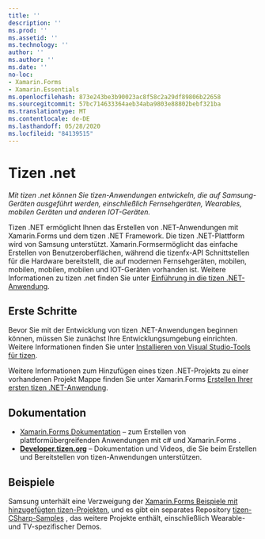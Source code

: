 ```yaml
---
title: ''
description: ''
ms.prod: ''
ms.assetid: ''
ms.technology: ''
author: ''
ms.author: ''
ms.date: ''
no-loc:
- Xamarin.Forms
- Xamarin.Essentials
ms.openlocfilehash: 873e243be3b90023ac8f58c2a29df89806b22658
ms.sourcegitcommit: 57bc714633364aeb34aba9803e88802bebf321ba
ms.translationtype: MT
ms.contentlocale: de-DE
ms.lasthandoff: 05/28/2020
ms.locfileid: "84139515"
---
```

# <a name="tizen-net"></a>Tizen .net

_Mit tizen .net können Sie tizen-Anwendungen entwickeln, die auf Samsung-Geräten ausgeführt werden, einschließlich Fernsehgeräten, Wearables, mobilen Geräten und anderen IOT-Geräten._

Tizen .NET ermöglicht Ihnen das Erstellen von .NET-Anwendungen mit Xamarin.Forms und dem tizen .NET Framework. Die tizen .NET-Plattform wird von Samsung unterstützt. Xamarin.Formsermöglicht das einfache Erstellen von Benutzeroberflächen, während die tizenfx-API Schnittstellen für die Hardware bereitstellt, die auf modernen Fernsehgeräten, mobilen, mobilen, mobilen, mobilen und IOT-Geräten vorhanden ist. Weitere Informationen zu tizen .net finden Sie unter [Einführung in die tizen .NET-Anwendung](https://developer.tizen.org/development/training/.net-application).

## <a name="get-started"></a>Erste Schritte

Bevor Sie mit der Entwicklung von tizen .NET-Anwendungen beginnen können, müssen Sie zunächst Ihre Entwicklungsumgebung einrichten. Weitere Informationen finden Sie unter [Installieren von Visual Studio-Tools für tizen](https://developer.tizen.org/development/visual-studio-tools-tizen/installing-visual-studio-tools-tizen).

Weitere Informationen zum Hinzufügen eines tizen .NET-Projekts zu einer vorhandenen Projekt Mappe finden Sie unter Xamarin.Forms [Erstellen Ihrer ersten tizen .NET-Anwendung](https://developer.tizen.org/development/training/.net-application/creating-your-first-tizen-.net-application).

## <a name="documentation"></a>Dokumentation

- [ Xamarin.Forms Dokumentation](~/xamarin-forms/index.yml) &ndash; zum Erstellen von plattformübergreifenden Anwendungen mit c# und Xamarin.Forms .
- [**Developer.tizen.org**](https://developer.tizen.org/development) &ndash; Dokumentation und Videos, die Sie beim Erstellen und Bereitstellen von tizen-Anwendungen unterstützen.

## <a name="samples"></a>Beispiele

Samsung unterhält eine Verzweigung der [ Xamarin.Forms Beispiele mit hinzugefügten tizen-Projekten](https://github.com/Samsung/xamarin-forms-samples), und es gibt ein separates Repository [tizen-CSharp-Samples](https://github.com/Samsung/Tizen-CSharp-Samples) , das weitere Projekte enthält, einschließlich Wearable-und TV-spezifischer Demos.
